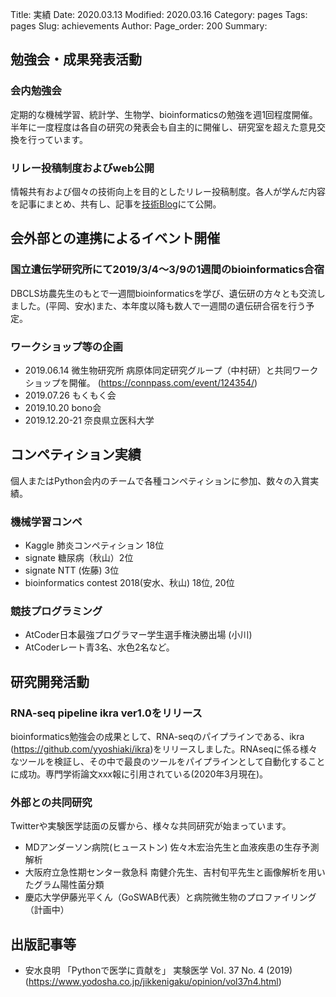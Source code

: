 Title: 実績
Date: 2020.03.13
Modified: 2020.03.16
Category: pages
Tags: pages
Slug: achievements
Author:
Page_order: 200
Summary:

## 勉強会・成果発表活動
### 会内勉強会
定期的な機械学習、統計学、生物学、bioinformaticsの勉強を週1回程度開催。半年に一度程度は各自の研究の発表会も自主的に開催し、研究室を超えた意見交換を行っています。
### リレー投稿制度およびweb公開
情報共有および個々の技術向上を目的としたリレー投稿制度。各人が学んだ内容を記事にまとめ、共有し、記事を[技術Blog](https://oumedpython.hatenablog.com/)にて公開。

## 会外部との連携によるイベント開催
### 国立遺伝学研究所にて2019/3/4〜3/9の1週間のbioinformatics合宿
DBCLS坊農先生のもとで一週間bioinformaticsを学び、遺伝研の方々とも交流しました。(平岡、安水)また、本年度以降も数人で一週間の遺伝研合宿を行う予定。
### ワークショップ等の企画
- 2019.06.14 微生物研究所 病原体同定研究グループ（中村研）と共同ワークショップを開催。 (<https://connpass.com/event/124354/>)
- 2019.07.26 もくもく会
- 2019.10.20 bono会
- 2019.12.20-21 奈良県立医科大学

## コンペティション実績
個人またはPython会内のチームで各種コンペティションに参加、数々の入賞実績。
### 機械学習コンペ
- Kaggle 肺炎コンペティション 18位 
- signate 糖尿病（秋山）2位
- signate NTT (佐藤) 3位
- bioinformatics contest 2018(安水、秋山) 18位, 20位
### 競技プログラミング
- AtCoder日本最強プログラマー学生選手権決勝出場 (小川)
- AtCoderレート青3名、水色2名など。

## 研究開発活動
### RNA-seq pipeline ikra ver1.0をリリース
bioinformatics勉強会の成果として、RNA-seqのパイプラインである、ikra　(<https://github.com/yyoshiaki/ikra>)をリリースしました。RNAseqに係る様々なツールを検証し、その中で最良のツールをパイプラインとして自動化することに成功。専門学術論文xxx報に引用されている(2020年3月現在)。
### 外部との共同研究
Twitterや実験医学誌面の反響から、様々な共同研究が始まっています。
- MDアンダーソン病院(ヒューストン) 佐々木宏治先生と血液疾患の生存予測解析
- 大阪府立急性期センター救急科 南健介先生、吉村旬平先生と画像解析を用いたグラム陽性菌分類
- 慶応大学伊藤光平くん（GoSWAB代表）と病院微生物のプロファイリング（計画中）

## 出版記事等
- 安水良明 「Pythonで医学に貢献を」 実験医学 Vol. 37 No. 4 (2019) (<https://www.yodosha.co.jp/jikkenigaku/opinion/vol37n4.html>)
